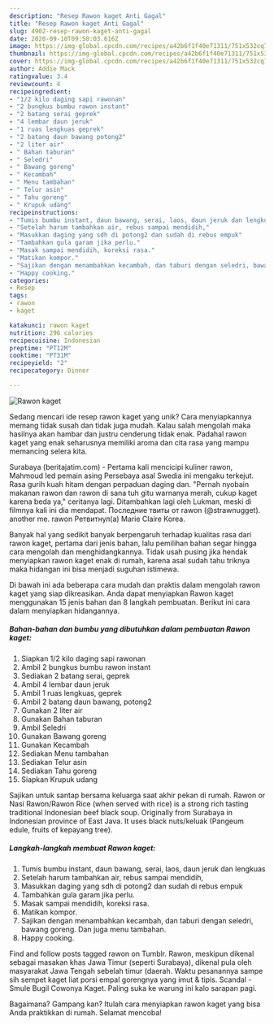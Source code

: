 ```yaml
---
description: "Resep Rawon kaget Anti Gagal"
title: "Resep Rawon kaget Anti Gagal"
slug: 4902-resep-rawon-kaget-anti-gagal
date: 2020-09-10T09:50:03.616Z
image: https://img-global.cpcdn.com/recipes/a42b6f1f40e71311/751x532cq70/rawon-kaget-foto-resep-utama.jpg
thumbnail: https://img-global.cpcdn.com/recipes/a42b6f1f40e71311/751x532cq70/rawon-kaget-foto-resep-utama.jpg
cover: https://img-global.cpcdn.com/recipes/a42b6f1f40e71311/751x532cq70/rawon-kaget-foto-resep-utama.jpg
author: Addie Mack
ratingvalue: 3.4
reviewcount: 4
recipeingredient:
- "1/2 kilo daging sapi rawonan"
- "2 bungkus bumbu rawon instant"
- "2 batang serai geprek"
- "4 lembar daun jeruk"
- "1 ruas lengkuas geprek"
- "2 batang daun bawang potong2"
- "2 liter air"
- " Bahan taburan"
- " Seledri"
- " Bawang goreng"
- " Kecambah"
- " Menu tambahan"
- " Telur asin"
- " Tahu goreng"
- " Krupuk udang"
recipeinstructions:
- "Tumis bumbu instant, daun bawang, serai, laos, daun jeruk dan lengkuas"
- "Setelah harum tambahkan air, rebus sampai mendidih,"
- "Masukkan daging yang sdh di potong2 dan sudah di rebus empuk"
- "Tambahkan gula garam jika perlu."
- "Masak sampai mendidih, koreksi rasa."
- "Matikan kompor."
- "Sajikan dengan menambahkan kecambah, dan taburi dengan seledri, bawang goreng. Dan juga menu tambahan."
- "Happy cooking."
categories:
- Resep
tags:
- rawon
- kaget

katakunci: rawon kaget 
nutrition: 296 calories
recipecuisine: Indonesian
preptime: "PT12M"
cooktime: "PT31M"
recipeyield: "2"
recipecategory: Dinner

---
```



![Rawon kaget](https://img-global.cpcdn.com/recipes/a42b6f1f40e71311/751x532cq70/rawon-kaget-foto-resep-utama.jpg)

Sedang mencari ide resep rawon kaget yang unik? Cara menyiapkannya memang tidak susah dan tidak juga mudah. Kalau salah mengolah maka hasilnya akan hambar dan justru cenderung tidak enak. Padahal rawon kaget yang enak seharusnya memiliki aroma dan cita rasa yang mampu memancing selera kita.

Surabaya (beritajatim.com) - Pertama kali mencicipi kuliner rawon, Mahmoud Ied pemain asing Persebaya asal Swedia ini mengaku terkejut. Rasa gurih kuah hitam dengan perpaduan daging dan. &#34;Pernah nyobain makanan rawon dan rawon di sana tuh gitu warnanya merah, cukup kaget karena beda ya,&#34; ceritanya lagi. Ditambahkan lagi oleh Lukman, meski di filmnya kali ini dia mendapat. Последние твиты от rawon (@strawnugget). another me. rawon Ретвитнул(а) Marie Claire Korea.

Banyak hal yang sedikit banyak berpengaruh terhadap kualitas rasa dari rawon kaget, pertama dari jenis bahan, lalu pemilihan bahan segar hingga cara mengolah dan menghidangkannya. Tidak usah pusing jika hendak menyiapkan rawon kaget enak di rumah, karena asal sudah tahu triknya maka hidangan ini bisa menjadi suguhan istimewa.


Di bawah ini ada beberapa cara mudah dan praktis dalam mengolah rawon kaget yang siap dikreasikan. Anda dapat menyiapkan Rawon kaget menggunakan 15 jenis bahan dan 8 langkah pembuatan. Berikut ini cara dalam menyiapkan hidangannya.

<!--inarticleads1-->

##### Bahan-bahan dan bumbu yang dibutuhkan dalam pembuatan Rawon kaget:

1. Siapkan 1/2 kilo daging sapi rawonan
1. Ambil 2 bungkus bumbu rawon instant
1. Sediakan 2 batang serai, geprek
1. Ambil 4 lembar daun jeruk
1. Ambil 1 ruas lengkuas, geprek
1. Ambil 2 batang daun bawang, potong2
1. Gunakan 2 liter air
1. Gunakan  Bahan taburan
1. Ambil  Seledri
1. Gunakan  Bawang goreng
1. Gunakan  Kecambah
1. Sediakan  Menu tambahan
1. Sediakan  Telur asin
1. Sediakan  Tahu goreng
1. Siapkan  Krupuk udang


Sajikan untuk santap bersama keluarga saat akhir pekan di rumah. Rawon or Nasi Rawon/Rawon Rice (when served with rice) is a strong rich tasting traditional Indonesian beef black soup. Originally from Surabaya in Indonesian province of East Java. It uses black nuts/keluak (Pangeum edule, fruits of kepayang tree). 

<!--inarticleads2-->

##### Langkah-langkah membuat Rawon kaget:

1. Tumis bumbu instant, daun bawang, serai, laos, daun jeruk dan lengkuas
1. Setelah harum tambahkan air, rebus sampai mendidih,
1. Masukkan daging yang sdh di potong2 dan sudah di rebus empuk
1. Tambahkan gula garam jika perlu.
1. Masak sampai mendidih, koreksi rasa.
1. Matikan kompor.
1. Sajikan dengan menambahkan kecambah, dan taburi dengan seledri, bawang goreng. Dan juga menu tambahan.
1. Happy cooking.


Find and follow posts tagged rawon on Tumblr. Rawon, meskipun dikenal sebagai masakan khas Jawa Timur (seperti Surabaya), dikenal pula oleh masyarakat Jawa Tengah sebelah timur (daerah. Waktu pesanannya sampe sih sempet kaget liat porsi empal gorengnya yang imut &amp; tipis. Scandal - Smule Bugil Cowonya Kaget. Paling suka ke warung ini kalo sarapan pagi. 

Bagaimana? Gampang kan? Itulah cara menyiapkan rawon kaget yang bisa Anda praktikkan di rumah. Selamat mencoba!
